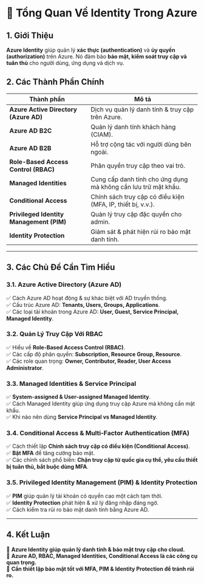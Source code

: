 # 🔐 Tổng Quan Về Identity Trong Azure  

## 1. Giới Thiệu  
**Azure Identity** giúp quản lý **xác thực (authentication)** và **ủy quyền (authorization)** trên Azure. Nó đảm bảo **bảo mật, kiểm soát truy cập và tuân thủ** cho người dùng, ứng dụng và dịch vụ.

## 2. Các Thành Phần Chính  

| Thành phần | Mô tả |
|------------|--------|
| **Azure Active Directory (Azure AD)** | Dịch vụ quản lý danh tính & truy cập trên Azure. |
| **Azure AD B2C** | Quản lý danh tính khách hàng (CIAM). |
| **Azure AD B2B** | Hỗ trợ cộng tác với người dùng bên ngoài. |
| **Role-Based Access Control (RBAC)** | Phân quyền truy cập theo vai trò. |
| **Managed Identities** | Cung cấp danh tính cho ứng dụng mà không cần lưu trữ mật khẩu. |
| **Conditional Access** | Chính sách truy cập có điều kiện (MFA, IP, thiết bị, v.v.). |
| **Privileged Identity Management (PIM)** | Quản lý truy cập đặc quyền cho admin. |
| **Identity Protection** | Giám sát & phát hiện rủi ro bảo mật danh tính. |

---

## 3. Các Chủ Đề Cần Tìm Hiểu  

### 3.1. **Azure Active Directory (Azure AD)**  
✅ Cách Azure AD hoạt động & sự khác biệt với AD truyền thống.  
✅ Cấu trúc Azure AD: **Tenants, Users, Groups, Applications**.  
✅ Các loại tài khoản trong Azure AD: **User, Guest, Service Principal, Managed Identity**.  

### 3.2. **Quản Lý Truy Cập Với RBAC**  
✅ Hiểu về **Role-Based Access Control (RBAC)**.  
✅ Các cấp độ phân quyền: **Subscription, Resource Group, Resource**.  
✅ Các role quan trọng: **Owner, Contributor, Reader, User Access Administrator**.  

### 3.3. **Managed Identities & Service Principal**  
✅ **System-assigned & User-assigned Managed Identity**.  
✅ Cách Managed Identity giúp ứng dụng truy cập Azure mà không cần mật khẩu.  
✅ Khi nào nên dùng **Service Principal vs Managed Identity**.  

### 3.4. **Conditional Access & Multi-Factor Authentication (MFA)**  
✅ Cách thiết lập **Chính sách truy cập có điều kiện (Conditional Access)**.  
✅ **Bật MFA** để tăng cường bảo mật.  
✅ Các chính sách phổ biến: **Chặn truy cập từ quốc gia cụ thể, yêu cầu thiết bị tuân thủ, bắt buộc dùng MFA**.  

### 3.5. **Privileged Identity Management (PIM) & Identity Protection**  
✅ **PIM** giúp quản lý tài khoản có quyền cao một cách tạm thời.  
✅ **Identity Protection** phát hiện & xử lý đăng nhập đáng ngờ.  
✅ Cách kiểm tra rủi ro bảo mật danh tính bằng Azure AD.  

---

## 4. Kết Luận  
🔹 **Azure Identity giúp quản lý danh tính & bảo mật truy cập cho cloud.**  
🔹 **Azure AD, RBAC, Managed Identities, Conditional Access là các công cụ quan trọng.**  
🔹 **Cần thiết lập bảo mật tốt với MFA, PIM & Identity Protection để tránh rủi ro.**  

